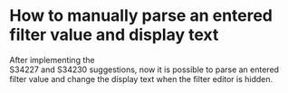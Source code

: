# How to manually parse an entered filter value and display text


<p>After implementing the <br />
S34227 and S34230 suggestions, now it is possible to parse an entered filter value and change the display text when the filter editor is hidden.</p>

<br/>


